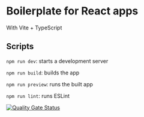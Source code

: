 # Boilerplate for React apps

With Vite + TypeScript

## Scripts

`npm run dev`: starts a development server

`npm run build`: builds the app

`npm run preview`: runs the built app

`npm run lint`: runs ESLint

[![Quality Gate Status](https://sonarcloud.io/api/project_badges/measure?project=isdi-coders-2023_Marc-Moreno-Final-Project-front-202304-bcn&metric=alert_status)](https://sonarcloud.io/summary/new_code?id=isdi-coders-2023_Marc-Moreno-Final-Project-front-202304-bcn)
